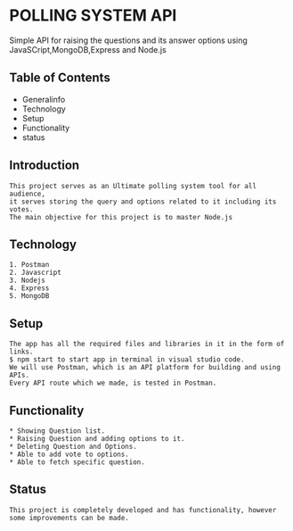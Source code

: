 
# POLLING SYSTEM API
Simple API for raising the questions and its answer options using JavaSCript,MongoDB,Express and Node.js

## Table of Contents
* Generalinfo
* Technology
* Setup
* Functionality
* status

## Introduction    
    This project serves as an Ultimate polling system tool for all audience, 
    it serves storing the query and options related to it including its votes.
    The main objective for this project is to master Node.js
    
## Technology
    1. Postman
    2. Javascript
    3. Nodejs
    4. Express
    5. MongoDB

## Setup
    The app has all the required files and libraries in it in the form of links.
    $ npm start to start app in terminal in visual studio code.
    We will use Postman, which is an API platform for building and using APIs.
    Every API route which we made, is tested in Postman.

## Functionality
    * Showing Question list.
    * Raising Question and adding options to it.
    * Deleting Question and Options.
    * Able to add vote to options.
    * Able to fetch specific question.

## Status
    This project is completely developed and has functionality, however
    some improvements can be made.